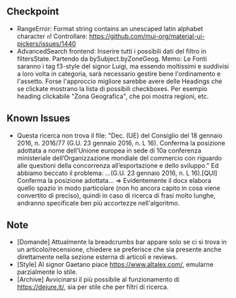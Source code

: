 ## Checkpoint
- RangeError: Format string contains an unescaped latin alphabet character `n`! Controllare: https://github.com/mui-org/material-ui-pickers/issues/1440
- AdvancedSearch frontend: Inserire tutti i possibili dati del filtro in filtersState. Partendo da bySubject.byZoneGeog. Memo: Le Fonti saranno i tag f3-style del signor Luigi, ma essendo moltissimi e suddivisi a loro volta in categoria, sarà necessario gestire bene l'ordinamento e l'assetto. Forse l'approccio migliore sarebbe avere delle Headings che se clickate mostrano la lista di possibili checkboxes. Per esempio heading clickabile "Zona Geografica", che poi mostra regioni, etc.


## Known Issues
- Questa ricerca non trova il file: "Dec. (UE) del Consiglio del 18 gennaio 2016, n. 2016/77 (G.U. 23 gennaio 2016, n. L 16). Conferma la posizione adottata a nome dell’Unione europea in sede di 10a conferenza ministeriale dell’Organizzazione mondiale del commercio con riguardo alle questioni della concorrenza all’esportazione e dello sviluppo." Ed abbiamo beccato il problema: ...(G.U. 23 gennaio 2016, n. L 16).[QUI] Conferma la posizione adottata... => Evidentemente il docx elabora quello spazio in modo particolare (non ho ancora capito in cosa viene convertito di preciso), quindi in caso di ricerca di frasi molto lunghe, andranno specificate ben più accortezze nell'algoritmo.


## Note
- [Domande] Attualmente la breadcrumbs bar appare solo se ci si trova in un articolo/recensione, chiedere se preferisce che sia presente anche direttamente nella sezione esterna di articoli e reviews.
- [Style] Al signor Gaetano piace https://www.altalex.com/, emularne parzialmente lo stile.
- [Archive] Avvicinarsi il più possibile al funzionamento di https://dejure.it/, sia per stile che per filtri di ricerca.
